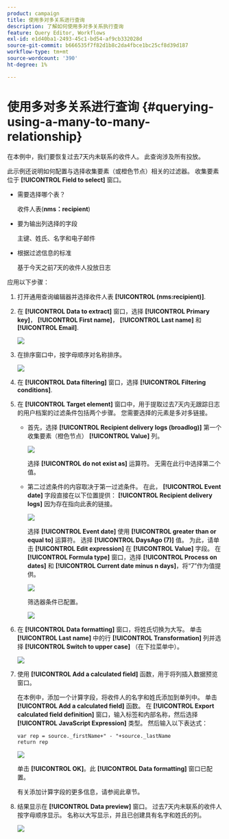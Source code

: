 ```yaml
---
product: campaign
title: 使用多对多关系进行查询
description: 了解如何使用多对多关系执行查询
feature: Query Editor, Workflows
exl-id: e1d40ba1-2493-45c1-bd54-af9cb332028d
source-git-commit: b666535f7f82d1b8c2da4fbce1bc25cf8d39d187
workflow-type: tm+mt
source-wordcount: '390'
ht-degree: 1%

---
```


# 使用多对多关系进行查询 {#querying-using-a-many-to-many-relationship}



在本例中，我们要恢复过去7天内未联系的收件人。 此查询涉及所有投放。

此示例还说明如何配置与选择收集要素（或橙色节点）相关的过滤器。 收集要素位于 **[!UICONTROL Field to select]** 窗口。

* 需要选择哪个表？

  收件人表(**nms：recipient**)

* 要为输出列选择的字段

  主键、姓氏、名字和电子邮件

* 根据过滤信息的标准

  基于今天之前7天的收件人投放日志

应用以下步骤：

1. 打开通用查询编辑器并选择收件人表 **[!UICONTROL (nms:recipient)]**.
1. 在 **[!UICONTROL Data to extract]** 窗口，选择 **[!UICONTROL Primary key]**， **[!UICONTROL First name]**， **[!UICONTROL Last name]** 和 **[!UICONTROL Email]**.

   ![](assets/query_editor_nveau_33.png)

1. 在排序窗口中，按字母顺序对名称排序。

   ![](assets/query_editor_nveau_34.png)

1. 在 **[!UICONTROL Data filtering]** 窗口，选择 **[!UICONTROL Filtering conditions]**.
1. 在 **[!UICONTROL Target element]** 窗口中，用于提取过去7天内无跟踪日志的用户档案的过滤条件包括两个步骤。 您需要选择的元素是多对多链接。

   * 首先，选择 **[!UICONTROL Recipient delivery logs (broadlog)]** 第一个收集要素（橙色节点） **[!UICONTROL Value]** 列。

     ![](assets/query_editor_nveau_67.png)

     选择 **[!UICONTROL do not exist as]** 运算符。 无需在此行中选择第二个值。

   * 第二过滤条件的内容取决于第一过滤条件。 在此， **[!UICONTROL Event date]** 字段直接在以下位置提供： **[!UICONTROL Recipient delivery logs]** 因为存在指向此表的链接。

     ![](assets/query_editor_nveau_36.png)

     选择 **[!UICONTROL Event date]** 使用 **[!UICONTROL greater than or equal to]** 运算符。 选择 **[!UICONTROL DaysAgo (7)]** 值。 为此，请单击 **[!UICONTROL Edit expression]** 在 **[!UICONTROL Value]** 字段。 在 **[!UICONTROL Formula type]** 窗口，选择 **[!UICONTROL Process on dates]** 和 **[!UICONTROL Current date minus n days]**，将“7”作为值提供。

     ![](assets/query_editor_nveau_37.png)

     筛选器条件已配置。

     ![](assets/query_editor_nveau_38.png)

1. 在 **[!UICONTROL Data formatting]** 窗口，将姓氏切换为大写。 单击 **[!UICONTROL Last name]** 中的行 **[!UICONTROL Transformation]** 列并选择 **[!UICONTROL Switch to upper case]** （在下拉菜单中）。

   ![](assets/query_editor_nveau_39.png)

1. 使用 **[!UICONTROL Add a calculated field]** 函数，用于将列插入数据预览窗口。

   在本例中，添加一个计算字段，将收件人的名字和姓氏添加到单列中。 单击 **[!UICONTROL Add a calculated field]** 函数。 在 **[!UICONTROL Export calculated field definition]** 窗口，输入标签和内部名称，然后选择 **[!UICONTROL JavaScript Expression]** 类型。 然后输入以下表达式：

   ```
   var rep = source._firstName+" - "+source._lastName
   return rep
   ```

   ![](assets/query_editor_nveau_40.png)

   单击 **[!UICONTROL OK]**。此 **[!UICONTROL Data formatting]** 窗口已配置。

   有关添加计算字段的更多信息，请参阅此章节。

1. 结果显示在 **[!UICONTROL Data preview]** 窗口。 过去7天内未联系的收件人按字母顺序显示。 名称以大写显示，并且已创建具有名字和姓氏的列。

   ![](assets/query_editor_nveau_41.png)
